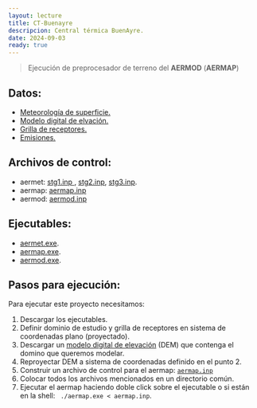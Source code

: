 ```yaml
--- 
layout: lecture
title: CT-Buenayre
descripcion: Central térmica BuenAyre.
date: 2024-09-03
ready: true
---
```


> Ejecución de preprocesador de terreno del **AERMOD** (**AERMAP**)

## Datos:
- [Meteorología de superficie.](./ctbay/875530-99999-2024)
- [Modelo digital de elvación.](./ctbay/ceamse.tif)
- [Grilla de receptores.      ](./ctbay/ceamse.rec)
- [Emisiones.                 ](./ctbay/emis.csv)

## Archivos de control:

- aermet: [stg1.inp  ](./ctbay/stg1.inp), [stg2.inp](./ctbay/stg2.inp), [stg3.inp](./ctbay/stg3.inp).
- aermap: [aermap.inp](./ctbay/aermap.inp)
- aermod: [aermod.inp](./ctbay/aermod.inp)


## Ejecutables:

- [aermet.exe](https://gaftp.epa.gov/Air/aqmg/SCRAM/models/related/aermap/aermap_exe.zip).
- [aermap.exe](https://gaftp.epa.gov/Air/aqmg/SCRAM/models/related/aermap/aermap_exe.zip).
- [aermod.exe](https://gaftp.epa.gov/Air/aqmg/SCRAM/models/related/aermap/aermap_exe.zip).


## Pasos para ejecución:
Para ejecutar este proyecto necesitamos:
1. Descargar los ejecutables.
2. Definir dominio de estudio y grilla de receptores en sistema de coordenadas plano (proyectado).
3. Descargar un [modelo digital de elevación](https://www.ign.gob.ar/NuestrasActividades/Geodesia/ModeloDigitalElevaciones/Mapa) (DEM) que contenga el domino que queremos modelar.
4. Reproyectar DEM a sistema de coordenadas definido en el punto 2.
5. Construir un archivo de control para el aermap: [``aermap.inp``](archivos/aermod/aermap.inp)
6. Colocar todos los archivos mencionados en un directorio común.
7. Ejecutar el aermap haciendo doble click sobre el ejecutable o si están en la shell: `` ./aermap.exe < aermap.inp``.


